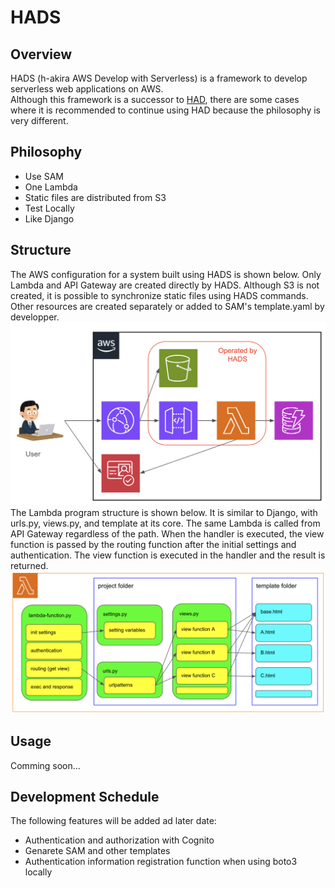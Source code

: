 # HADS
## Overview
HADS (h-akira AWS Develop with Serverless) is a framework to develop serverless web applications on AWS.  
Although this framework is a successor to [HAD](https://github.com/h-akira/had), 
there are some cases where it is recommended to continue using HAD because the philosophy is very different.
## Philosophy
- Use SAM
- One Lambda
- Static files are distributed from S3
- Test Locally
- Like Django
## Structure
The AWS configuration for a system built using HADS is shown below. 
Only Lambda and API Gateway are created directly by HADS. 
Although S3 is not created, 
it is possible to synchronize static files using HADS commands.
Other resources are created separately or added to SAM's template.yaml by developper.
![structure](images/structure.png)  
The Lambda program structure is shown below. 
It is similar to Django, with urls.py, views.py, and template at its core. 
The same Lambda is called from API Gateway regardless of the path. 
When the handler is executed, the view function is passed by the routing function after the initial settings and authentication.
The view function is executed in the handler and the result is returned.
![lambda](images/lambda.png)  

## Usage
Comming soon...
## Development Schedule
The following features will be added ad later date:
- Authentication and authorization with Cognito
- Genarete SAM and other templates
- Authentication information registration function when using boto3 locally
